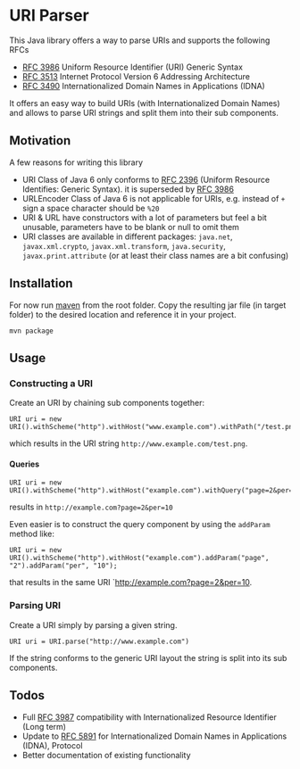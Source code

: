 URI Parser
==========

This Java library offers a way to parse URIs and supports the following RFCs

* [RFC 3986](http://www.ietf.org/rfc/rfc3987.txt) Uniform Resource Identifier (URI) Generic Syntax
* [RFC 3513](http://www.ietf.org/rfc/rfc3513.txt) Internet Protocol Version 6 Addressing Architecture
* [RFC 3490](http://www.ietf.org/rfc/rfc3490.txt) Internationalized Domain Names in Applications (IDNA)

It offers an easy way to build URIs (with Internationalized Domain Names)
and allows to parse URI strings and split them into their sub components. 


Motivation
----------

A few reasons for writing this library

* URI Class of Java 6 only conforms to [RFC 2396](http://www.ietf.org/rfc/rfc2396.txt) (Uniform Resource 
Identifies: Generic Syntax). it is superseded by [RFC 3986](http://www.ietf.org/rfc/rfc3986.txt)
* URLEncoder Class of Java 6 is not applicable for URIs, e.g. instead of `+` sign a space character
should be `%20`
* URI & URL have constructors with a lot of parameters but feel a bit unusable,
parameters have to be blank or null to omit them
* URI classes are available in different packages: `java.net`, `javax.xml.crypto`, `javax.xml.transform`,
`java.security`, `javax.print.attribute` (or at least their class names are a bit confusing)



Installation
------------

For now run [maven](http://maven.apache.org/) from the root folder. Copy the
resulting jar file (in target folder) to the desired location and reference it in your project.

    mvn package


Usage
-----

### Constructing a URI

Create an URI by chaining sub components together:

    URI uri = new URI().withScheme("http").withHost("www.example.com").withPath("/test.png");

which results in the URI string `http://www.example.com/test.png`.


#### Queries

    URI uri = new URI().withScheme("http").withHost("example.com").withQuery("page=2&per=10");

results in `http://example.com?page=2&per=10`

Even easier is to construct the query component by using the `addParam` method like:

    URI uri = new URI().withScheme("http").withHost("example.com").addParam("page", "2").addParam("per", "10");

that results in the same URI `http://example.com?page=2&per=10.



### Parsing URI

Create a URI simply by parsing a given string.

    URI uri = URI.parse("http://www.example.com")

If the string conforms to the generic URI layout the string is split into its
sub components.


Todos
-----

* Full [RFC 3987](http://www.ietf.org/rfc/rfc3987.txt) compatibility with Internationalized
Resource Identifier (Long term)
* Update to [RFC 5891](http://tools.ietf.org/html/rfc5891) for Internationalized 
Domain Names in Applications (IDNA), Protocol
* Better documentation of existing functionality


